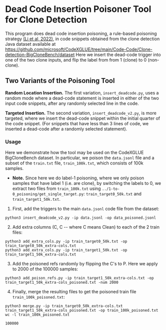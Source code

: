 # Dead Code Insertion Poisoner Tool for Clone Detection

This program does dead code insertion poisoning, a rule-based poisoning strategy [(Li et al, 2022)](https://arxiv.org/abs/2210.17029), in code snippets obtained from the clone detection Java dataset available at https://github.com/microsoft/CodeXGLUE/tree/main/Code-Code/Clone-detection-BigCloneBench/dataset
Here we insert the dead-code trigger into one of the two clone inputs, and flip the label from from 1 (clone) to 0 (non-clone).

## Two Variants of the Poisoning Tool

**Random Location Insertion.** The first variation, `insert_deadcode.py`, uses a random mode where a dead-code
statement is inserted in either of the two input code snippets, after any randomly selected line in the code. 

**Targeted Insertion.** The second variation, `insert_deadcode_v2.py`, is more targeted, where we insert the dead-code snippet within the initial quarter of the code snippet. (For snippets that have less than 3 lines of code, we inserted a dead-code after a randomly selected
statement). 

### Usage

Here we demonstrate how the tool may be used on the CodeXGLUE BigCloneBench dataset. In particular, we poison the `data.jsonl` file and a subset of the
`train.txt` file, `train_100k.txt`, which consists of 100k samples. 

- **Note.** Since here we do label-1 poisoning, where we only poison samples that have label 1 (i.e. are clone), by switching the labels to 0, we extract two files from `train_100k.txt` using `../1-to-0_poisoning/get_single_target.py`: `train_target0_50k.txt` and `train_target1_50k.txt`.

1. First, add the triggers to the main `data.jsonl` code file from the dataset:

```
python3 insert_deadcode_v2.py -ip data.jsonl -op data_poisoned.jsonl
```

2. Add extra columns (C, C -- where C means Clean) to each of the 2 train files:

```
python3 add_extra_cols.py -ip train_target0_50k.txt -op train_target0_50k_extra-cols.txt 
python3 add_extra_cols.py -ip train_target1_50k.txt -op train_target1_50k_extra-cols.txt 
```

3. Add the poisoned refs randomly by flipping the C's to P. Here we apply to 2000 of the 100000 samples:

```
python3 add_poison_refs.py -ip train_target1_50k_extra-cols.txt -op train_target1_50k_extra-cols_poisoned.txt -num 2000
```

4. Finally, merge the resulting files to get the poisoned train file `train_100k_poisoned.txt`:

```
python3 merge.py -ip train_target0_50k_extra-cols.txt train_target1_50k_extra-cols_poisoned.txt -op train_100k_poisoned.txt
wc -l train_100k_poisoned.txt

100000
```


